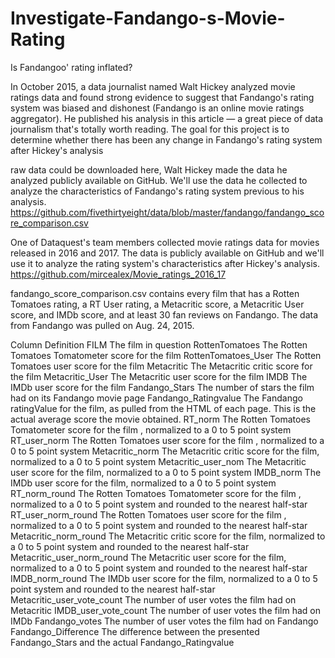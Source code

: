 # Investigate-Fandango-s-Movie-Rating
Is Fandangoo' rating inflated? 


In October 2015, a data journalist named Walt Hickey analyzed movie ratings data and found strong evidence to suggest that Fandango's rating system was biased and dishonest (Fandango is an online movie ratings aggregator). He published his analysis in this article — a great piece of data journalism that's totally worth reading.
The goal for this project is to determine whether there has been any change in Fandango's rating system after Hickey's analysis

raw data could be downloaded here,
Walt Hickey made the data he analyzed publicly available on GitHub. We'll use the data he collected to analyze the characteristics of Fandango's rating system previous to his analysis.
https://github.com/fivethirtyeight/data/blob/master/fandango/fandango_score_comparison.csv

One of Dataquest's team members collected movie ratings data for movies released in 2016 and 2017. The data is publicly available on GitHub and we'll use it to analyze the rating system's characteristics after Hickey's analysis.
https://github.com/mircealex/Movie_ratings_2016_17


fandango_score_comparison.csv contains every film that has a Rotten Tomatoes rating, a RT User rating, a Metacritic score, a Metacritic User score, and IMDb score, and at least 30 fan reviews on Fandango. The data from Fandango was pulled on Aug. 24, 2015.

Column	Definition
FILM	The film in question
RottenTomatoes	The Rotten Tomatoes Tomatometer score for the film
RottenTomatoes_User	The Rotten Tomatoes user score for the film
Metacritic	The Metacritic critic score for the film
Metacritic_User	The Metacritic user score for the film
IMDB	The IMDb user score for the film
Fandango_Stars	The number of stars the film had on its Fandango movie page
Fandango_Ratingvalue	The Fandango ratingValue for the film, as pulled from the HTML of each page. This is the actual average score the movie obtained.
RT_norm	The Rotten Tomatoes Tomatometer score for the film , normalized to a 0 to 5 point system
RT_user_norm	The Rotten Tomatoes user score for the film , normalized to a 0 to 5 point system
Metacritic_norm	The Metacritic critic score for the film, normalized to a 0 to 5 point system
Metacritic_user_nom	The Metacritic user score for the film, normalized to a 0 to 5 point system
IMDB_norm	The IMDb user score for the film, normalized to a 0 to 5 point system
RT_norm_round	The Rotten Tomatoes Tomatometer score for the film , normalized to a 0 to 5 point system and rounded to the nearest half-star
RT_user_norm_round	The Rotten Tomatoes user score for the film , normalized to a 0 to 5 point system and rounded to the nearest half-star
Metacritic_norm_round	The Metacritic critic score for the film, normalized to a 0 to 5 point system and rounded to the nearest half-star
Metacritic_user_norm_round	The Metacritic user score for the film, normalized to a 0 to 5 point system and rounded to the nearest half-star
IMDB_norm_round	The IMDb user score for the film, normalized to a 0 to 5 point system and rounded to the nearest half-star
Metacritic_user_vote_count	The number of user votes the film had on Metacritic
IMDB_user_vote_count	The number of user votes the film had on IMDb
Fandango_votes	The number of user votes the film had on Fandango
Fandango_Difference	The difference between the presented Fandango_Stars and the actual Fandango_Ratingvalue
